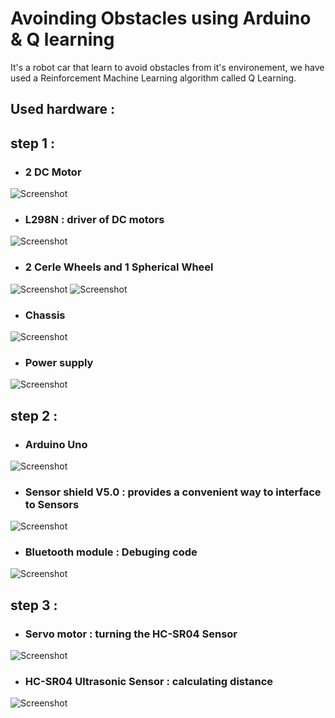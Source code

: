 # Avoinding Obstacles using Arduino & Q learning
It's a robot car that learn to avoid obstacles from it's environement, we have used a Reinforcement Machine Learning algorithm called Q Learning. 

## Used hardware : 
## step 1 : 
* ### 2 DC Motor
![Screenshot](./Images/dcMotor.jpg)

* ### L298N : driver of DC motors
![Screenshot](./Images/driver.jpg)

* ### 2 Cerle Wheels and 1 Spherical Wheel 
![Screenshot](Images/wheels.jpg) ![Screenshot](images/spherical_wheel.jpg)

* ### Chassis 
![Screenshot](Images/chassis.jpg)

* ### Power supply
![Screenshot](Images/uno.jpg)

## step 2 :
* ### Arduino Uno
![Screenshot](Images/uno.jpg)

* ### Sensor shield V5.0 : provides a convenient way to interface to Sensors
![Screenshot](Images/sensor_shield.png)
 
* ### Bluetooth module : Debuging code
![Screenshot](Images/bluetooth.png)

## step 3 :
* ### Servo motor : turning the HC-SR04 Sensor
![Screenshot](Images/servoMotor.jpg)

* ### HC-SR04 Ultrasonic Sensor : calculating distance
![Screenshot](Images/ultrasonic.jpg)





